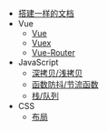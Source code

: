 - [搭建一样的文档](/index.md)
- Vue
  - [Vue](/Vue/Vue/index.md)
  - [Vuex](/Vue/Vuex/index.md)
  - [Vue-Router](/Vue/VueRouter/index.md)
- JavaScript
  - [深拷贝/浅拷贝](/Javascript/deepCopy.md)
  - [函数防抖/节流函数](/Javascript/debounce.md)
  - [栈/队列](/Javascript/structure.md)
- CSS
  - [布局](/Css/layout.md)
